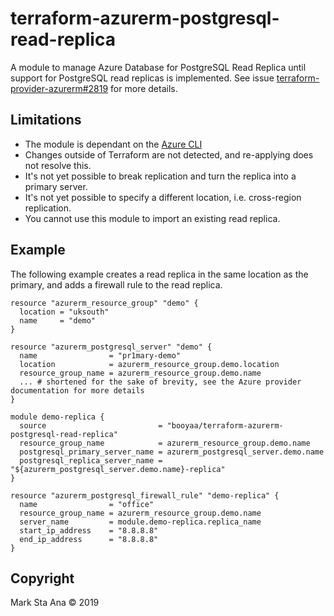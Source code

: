 # terraform-azurerm-postgresql-read-replica

 A module to manage Azure Database for PostgreSQL Read Replica until support for PostgreSQL read replicas is implemented. See issue [terraform-provider-azurerm#2819](https://github.com/terraform-providers/terraform-provider-azurerm/issues/2819) for more details.

## Limitations

- The module is dependant on the [Azure CLI](https://docs.microsoft.com/en-us/cli/azure/install-azure-cli?view=azure-cli-latest)
- Changes outside of Terraform are not detected, and re-applying does not resolve this.
- It's not yet possible to break replication and turn the replica into a primary server.
- It's not yet possible to specify a different location, i.e. cross-region replication.
- You cannot use this module to import an existing read replica.

## Example

The following example creates a read replica in the same location as the primary, and adds a firewall rule to the read replica.

```hcl
resource "azurerm_resource_group" "demo" {
  location = "uksouth"
  name     = "demo"
}

resource "azurerm_postgresql_server" "demo" {
  name                = "pr1mary-demo"
  location            = azurerm_resource_group.demo.location
  resource_group_name = azurerm_resource_group.demo.name
  ... # shortened for the sake of brevity, see the Azure provider documentation for more details
}

module demo-replica {
  source                         = "booyaa/terraform-azurerm-postgresql-read-replica"
  resource_group_name            = azurerm_resource_group.demo.name
  postgresql_primary_server_name = azurerm_postgresql_server.demo.name
  postgresql_replica_server_name = "${azurerm_postgresql_server.demo.name}-replica"
}

resource "azurerm_postgresql_firewall_rule" "demo-replica" {
  name                = "office"
  resource_group_name = azurerm_resource_group.demo.name
  server_name         = module.demo-replica.replica_name
  start_ip_address    = "8.8.8.8"
  end_ip_address      = "8.8.8.8"
}
```

## Copyright

Mark Sta Ana &copy; 2019
